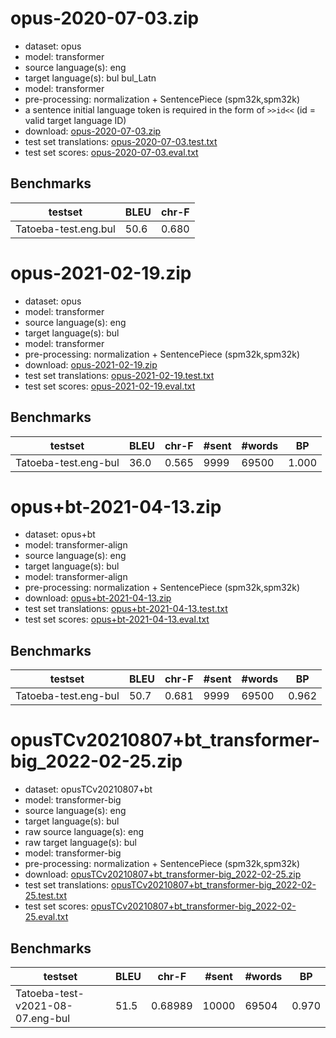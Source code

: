 # opus-2020-07-03.zip

* dataset: opus
* model: transformer
* source language(s): eng
* target language(s): bul bul_Latn
* model: transformer
* pre-processing: normalization + SentencePiece (spm32k,spm32k)
* a sentence initial language token is required in the form of `>>id<<` (id = valid target language ID)
* download: [opus-2020-07-03.zip](https://object.pouta.csc.fi/Tatoeba-MT-models/eng-bul/opus-2020-07-03.zip)
* test set translations: [opus-2020-07-03.test.txt](https://object.pouta.csc.fi/Tatoeba-MT-models/eng-bul/opus-2020-07-03.test.txt)
* test set scores: [opus-2020-07-03.eval.txt](https://object.pouta.csc.fi/Tatoeba-MT-models/eng-bul/opus-2020-07-03.eval.txt)

## Benchmarks

| testset               | BLEU  | chr-F |
|-----------------------|-------|-------|
| Tatoeba-test.eng.bul 	| 50.6 	| 0.680 |






# opus-2021-02-19.zip

* dataset: opus
* model: transformer
* source language(s): eng
* target language(s): bul
* model: transformer
* pre-processing: normalization + SentencePiece (spm32k,spm32k)
* download: [opus-2021-02-19.zip](https://object.pouta.csc.fi/Tatoeba-MT-models/eng-bul/opus-2021-02-19.zip)
* test set translations: [opus-2021-02-19.test.txt](https://object.pouta.csc.fi/Tatoeba-MT-models/eng-bul/opus-2021-02-19.test.txt)
* test set scores: [opus-2021-02-19.eval.txt](https://object.pouta.csc.fi/Tatoeba-MT-models/eng-bul/opus-2021-02-19.eval.txt)

## Benchmarks

| testset | BLEU  | chr-F | #sent | #words | BP |
|---------|-------|-------|-------|--------|----|
| Tatoeba-test.eng-bul 	| 36.0 	| 0.565 	| 9999 	| 69500 	| 1.000 |



# opus+bt-2021-04-13.zip

* dataset: opus+bt
* model: transformer-align
* source language(s): eng
* target language(s): bul
* model: transformer-align
* pre-processing: normalization + SentencePiece (spm32k,spm32k)
* download: [opus+bt-2021-04-13.zip](https://object.pouta.csc.fi/Tatoeba-MT-models/eng-bul/opus+bt-2021-04-13.zip)
* test set translations: [opus+bt-2021-04-13.test.txt](https://object.pouta.csc.fi/Tatoeba-MT-models/eng-bul/opus+bt-2021-04-13.test.txt)
* test set scores: [opus+bt-2021-04-13.eval.txt](https://object.pouta.csc.fi/Tatoeba-MT-models/eng-bul/opus+bt-2021-04-13.eval.txt)

## Benchmarks

| testset | BLEU  | chr-F | #sent | #words | BP |
|---------|-------|-------|-------|--------|----|
| Tatoeba-test.eng-bul 	| 50.7 	| 0.681 	| 9999 	| 69500 	| 0.962 |


# opusTCv20210807+bt_transformer-big_2022-02-25.zip

* dataset: opusTCv20210807+bt
* model: transformer-big
* source language(s): eng
* target language(s): bul
* raw source language(s): eng
* raw target language(s): bul
* model: transformer-big
* pre-processing: normalization + SentencePiece (spm32k,spm32k)
* download: [opusTCv20210807+bt_transformer-big_2022-02-25.zip](https://object.pouta.csc.fi/Tatoeba-MT-models/eng-bul/opusTCv20210807+bt_transformer-big_2022-02-25.zip)
* test set translations: [opusTCv20210807+bt_transformer-big_2022-02-25.test.txt](https://object.pouta.csc.fi/Tatoeba-MT-models/eng-bul/opusTCv20210807+bt_transformer-big_2022-02-25.test.txt)
* test set scores: [opusTCv20210807+bt_transformer-big_2022-02-25.eval.txt](https://object.pouta.csc.fi/Tatoeba-MT-models/eng-bul/opusTCv20210807+bt_transformer-big_2022-02-25.eval.txt)

## Benchmarks

| testset | BLEU  | chr-F | #sent | #words | BP |
|---------|-------|-------|-------|--------|----|
| Tatoeba-test-v2021-08-07.eng-bul 	| 51.5 	| 0.68989 	| 10000 	| 69504 	| 0.970 |

